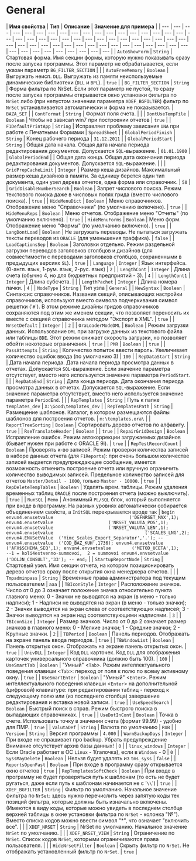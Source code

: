 # General

| **Имя свойства**  | **Тип**  | **Описание**  | **Значение для примера**  |
| --- | --- | --- | --- | --- | --- | --- | --- | --- | --- | --- | --- | --- | --- | --- | --- | --- | --- | --- | --- | --- | --- | --- | --- | --- | --- | --- | --- | --- | --- | --- | --- | --- | --- | --- | --- | --- | --- | --- | --- | --- | --- | --- | --- | --- | --- | --- | --- | --- | --- | --- | --- | --- | --- | --- | --- | --- | --- | --- |
| `AutoShowForm` | `String` | Стартовая форма. Имя секции формы, которую нужно показывать сразу после запуска программы. Этот параметр не обрабатывается, если указан параметр `BG_FILTER_SECTION` |   |
| `AutoFreeMemory`   | `Boolean`  | Выгружать неисп. `DLL`. Выгружать из памяти неиспользуемые динамические библиотеки \(`DLL` и `BPL`\).   | `true` |
| `BG_FILTER_SECTION` | `String` | Форма фильтра по NrSet. Если этот параметр не пустой, то сразу после запуска программы открывается окно установки фильтра по `NrSet` либо \(при непустом значении параметра `XDEF_BGFILTER`\) фильтр по `NrSet` устанавливается автоматически и форма не показывается.   | `BAZA_SET` |
| `ContFormat`  | `String` | Формат поля счета.  |   |
| `DontUseTempFile` | `Boolean` | Чтобы не зависал win7 при  построении отчетов  | `true` |
| `F1DefaultPrintApp` | `String` | Исправляет проблему зависания `UNA` при работе с Печатными Формами | `SpreadSheet` |
| `GlobalPeriodFinish`  | `String`  | Конец рабочего периода | `31.12.2011` |
| `GlobalPeriodStart` | `String`  | Общая дата начала. Общая дата начала периода редактирования документов. Допускается `SQL`-выражение.  | `01.01.1900` |
| `GlobalPeriodEnd` |   | Общая дата конца. Общая дата окончания периода редактирования документов. Допускается `SQL`-выражение. |   |
| `GridPropCacheLimit`  | `Integer` | Размер кеша дизайнов. Максимальный размер кеша дизайнов в памяти.  За единицу берется один тип  документа, один узел дерева отчетов, одна форма или справочник.  | `50`  |
| `GridDisableNumberSearch` | `Boolean` | Запрет числового поиска. Режим текстового поиска даже в числовых полях грида \(вместо числового поиска\).  | `true`   |
| `HideMenuDict`  | `Boolean` | Меню справочников. Отображение меню "Справочники" \(по умолчанию включено\).  | `true`  |
| `HideMenuReps`  | `Boolean` | Меню отчетов. Отображение меню "Отчеты" \(по умолчанию включено\).  | `true`   |
| `HideMenuForms`  | `Boolean` | Меню форм. Отображение меню "Формы" \(по умолчанию включено\).  | `true`   |
| `LangDontLoad` | `Boolean` | Не загружать переводы. Не пытаться загружать тексты переводов из `ORACLE` \(для уменьшения траффика\). | `false` |
| `LoadCaptionsSep`  | `Boolean` | Заголовки отдельно. Режим раздельной загрузки переводов заголовков столбцов и дизайнов \(для совместимости с переводами заголовков столбцов, сохраненными в предыдущих версиях `SL`\). | `true`  |
| `Language` | `Integer`  | Язык интерфейса. \(0-англ. язык, 1-рум. язык, 2-рус. язык\) | `2` |
| `LengthCont` | `Integer`   | Длина счета \(обычно 4, но для бюджетных предприятий - 3\). | `4` |
| `LengthCont1`  | `Integer`  | Длина субсчета.  |   |
| `LengthPachet`  | `Integer`  | Длина номера пачки. | `4` |
| `NodeType` | `String`  | Тип узла | `General` |
| `NewSyntax`  | `Boolean`  | Синтаксис справочников. Названия секций, описывающих настройки справочников, используют вместо символа подчеркивания символ решетки \('`#`'\). В этом режиме дизайны гридов справочников сохраняются под этим же именем секции, что позволяет переносить их вместе с секцией справочника методом "Экспорт в XML". | `true`  |
| `NrsetDefault` | `Integer` |  | `2` |
| `OraLoaderModeDML`  | `Boolean` | Режим загрузки данных. Использование `DML` при загрузке данных из текстового файла или таблицы `BDE`.  Этот режим снижает скорость загрузки, но позволяет обойти некоторые ограничения. | `true`  |
| `PMR` | `Boolean` |   | `true` |
| `PassAttempts` | `String`  | Количество попыток ввести пароль. Увеличивает количество ошибок ввода \(по умолчанию 3\)  | `100` |
| `RepDataStart`  | `String`  | Дата начала периода. Дата начала периода просмотра данных в отчетах. Допускается `SQL`-выражение. Если значение параметра отсутствует, вместо него используется значение параметра `PeriodStart`.  |   |
| `RepDataEnd`  | `String`  | Дата конца периода. Дата окончания периода просмотра данных в отчетах. Допускается `SQL`-выражение. Если значение параметра отсутствует, вместо него используется значение параметра `PeriodEnd`.  |   |
| `RepTemplates` | `String`  | Путь к папке `templates_dev` | `X:\Good\templates_dev`  |
| `RepTemplatesPath`  | `String`  | Размещение шаблонов. Каталог, в котором размещаются файлы шаблонов для построения отчетов.  | `m:\templates.ora\`  |
| `ReportTreeSorting` | `Boolean` | Сортировать дерево отчетов по алфавиту. | `true`  |
| `RseTranslateHeader` | `Boolean` |   | `true`  |
| `RepairGridDesign`  | `Boolean` | Исправление ошибок. Режим автокоррекции загружаемых дизайнов \(бывает нужен при работе с ORACLE 9i\). | `true`  |
| `RepTestRecordCount`  | `Boolean` | Проверять к-во записей. Режим проверки количества записей в наборе данных отчета \(для `F1Reports`\):   при очень большом количестве записей выдается предупреждающее сообщение, имеется возможность  отменить построение отчета или вручную ограничить количество выводимых записей.  Предельное количество записей для отчетов `Master/Detail - 1000`, только `Master - 10000`. | `true`  |
| `RepDeleteTempTables`   | `Boolean` | Удалять врем. таблицы. Режим удаления временных таблиц `ORACLE` после построения отчета \(можно выключить\).   | `true`  |
| `RunSQL` | `Memo`  | Анонимный `PL/SQL` блок, который  выполняется при входе в программу. На разных уровнях автоматически  собирается объединением свойств,  а `InitSQL` перекрывается вроде так  | `begin envun4.envsetvalue                             ('DEFNRSET_MAX',1); envun4.envsetvalue                     ('NRSET_VALUTA_POS',1); envun4.envsetvalue                     ('NRSET_VALUTA_LEN',1); envun4.envsetvalue                                   ('SCALES_LNG',2); envun4.ENVSetValue  ('Yimc_Scales_Export_Separator','.'); --envun4.envsetvalue  ('COD_BAZ_KUH',1736); envun4.envsetvalue ('AFX$SCHEMA_SEQ',1); envun4.envsetvalue        ('METOD_UCETA',1);                                           --1 = koli4estvenno-summovoi,  2 = summovoi envun4.envsetvalue ('DOLJN_CONSULT','33'); -- end;` |
| `StartupReportNode`  | `String`  | Стартовый узел. Имя секции отчета, на котором позиционировать дерево отчетов сразу после открытия окна менеджера отчетов.  |   |
| `Tmpadminpass` | `String`  | Временные права администратора  под текущим пользователем | `aaa`  |
| `TBIconStyle`  | `Integer`  | Расположение значков. Число от 0 до 3 означает положение значка относительно пункта главного меню: 0 - Значки не выводятся на экран \(в меню - только надписи\);  1 - Надписи не выводятся на экран \(в меню - только значки\);   2 - Значки выводятся на экран слева от соответствующих надписей;  3 - Значки выводятся на экран над соответствующими надписями.  | `3`   |
| `TBIconSize`   | `Integer` | Размер значков. Число от 0 до 2 означает размер значков в главного меню:  0 - Мелкие значки;  1 - Средние значки;  2 - Крупные значки.   | `2`  |
| `TBPeriod`   | `Boolean` | Панель периодов. Отображать на экране панель ввода периодов.   | `true`   |
| `TBWindowList`   | `Boolean` | Панель открытых окон. Отображать на экране панель открытых окон.  | `true`    |
| `UnivDLL` | `Integer` | Код `DLL` карточек. Код `DLL` для отображения карточек универсального справочника \(должно быть 100\). | `100`  |
| `UseSmartTab`  | `Boolean` | "Умный" &lt;`Tab`&gt;. Режим интеллектуального поведения клавиши &lt;`Tab`&gt;: переход от поля к полю по всему  активному окну.  | `true`  |
| `UseSmartEnter`   | `Boolean` | "Умный" &lt;`Enter`&gt;. Режим интеллектуального поведения клавиши &lt;`Enter`&gt; на дополнительной \(цифровой\)  клавиатуре:  при редактировании таблиц - переход к следующему полю или \(из последнего столбца\)  завершение редактирования и вставка новой записи.  | `true`   |
| `UseSpeedSearch`   | `Boolean` | Быстрый поиск в справ. Режим быстрого поиска в выпадающих справочниках.   | `true`    |
| `UseDotInCont`   | `Boolean` | Точка в счете. Использовать точку в значении счета \(формат 99.99\) - удобно для ПМР.   | `true`  |
| `ValutaDef` | `String`  | Валюта по умолчанию | `RUB`  |
| `Version` | `String`  | Версия программы | `4.000`  |
| `WarnBackupDays` | `Integer`  | При входе не спрашивает про backup. Убрать предупреждение Внимание отсутствует архив базы данных!  | `0`  |
| `linux_windows` | `Integer` | Если Oracle работает в OC `Linux` - 1\(галочка\), если в `Windows` - 0 | `0`  |
| `SyssMayDelete` | `Boolean`  | Нельзя будет удалять из `tms_syss`  | `false`  |
| `ReportsOpenFast`  | `Boolean` | При входе в программу сразу открывается окно отчетов  | `true`  |
| `RepTemplatesSoftCheck` | `Boolean` | При входе в программу не будет проверяться путь к шаблонам  \(то есть не будет ругаться, даже если путь к  шаблонам начинается не с '`\\`'\)  | `true`  |
| `XDEF_BGFILTER`   | `String`  | Фильтр по умолчанию. Начальное значение фильтра по `NrSet`: здесь нужно перечислить  через запятую коды тех позиций фильтра, которые должны быть изначально включены.  \(Имеются в виду коды, которые можно увидеть в последнем столбце верхней таблицы в  окне установки фильтра по `NrSet` - колонка "№"\). Вместо списка кодов можно ввести символ "\*", что означает "включить все".  |   |
| `XDEF_NRSET`  | `String`   | NrSet по умолчанию. Начальное значение `NrSet` по умолчанию.   |   |
| `XDEF_NRSET_VIEW` | `String`  | Ограничение по `NrSet`. Список кодов `NrSet`, которыми ограничиваются права пользователя.  |   |
| `HideNrsetFilter`  | `Boolean` | Скрыть фильтр по `NrSet`. Не отображать установленный фильтр по `NrSet`.   | `true`  |

